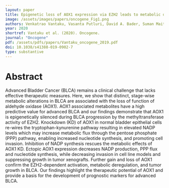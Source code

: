 ```yaml
---
layout: paper
title: Epigenetic loss of AOX1 expression via EZH2 leads to metabolic deregulations and promotes bladder cancer progression
image: /assets/images/papers/oncogene_Fig1.png
authors: Venkatrao Vantaku, Vasanta Putluri, David A. Bader, Suman Maity, Jing Ma, James M. Arnold, Kimal Rajapakshe, Sri Ramya Donepudi, Friedrich-Carl von Rundstedt, Vaishnavi Devarakonda, Julien Dubrulle, Balasubramanyam Karanam, Sean E. McGuire, Fabio Stossi, Abhinav K. Jain, Cristian Coarfa, Qi Cao, Andrew G. Sikora, Hugo Villanueva, Shyam M. Kavuri, Yair Lotan, Arun Sreekumar and Nagireddy Putluri
year: 2020
shortref: Vantaku et al. (2020). Oncogene.
journal: "Oncogene"
pdf: /assets/pdfs/papers/Vantaku_oncogene_2019.pdf 
doi: 10.1038/s41388-019-0902-7
type: substantive
---
```


# Abstract

Advanced Bladder Cancer (BLCA) remains a clinical challenge that lacks effective therapeutic measures. Here, we show that distinct, stage-wise metabolic alterations in BLCA are associated with the loss of function of aldehyde oxidase (AOX1). AOX1 associated metabolites have a high predictive value for advanced BLCA and our findings demonstrate that AOX1 is epigenetically silenced during BLCA progression by the methyltransferase activity of EZH2. Knockdown (KD) of AOX1 in normal bladder epithelial cells re-wires the tryptophan-kynurenine pathway resulting in elevated NADP levels which may increase metabolic flux through the pentose phosphate (PPP) pathway, enabling increased nucleotide synthesis, and promoting cell invasion. Inhibition of NADP synthesis rescues the metabolic effects of AOX1 KD. Ectopic AOX1 expression decreases NADP production, PPP flux and nucleotide synthesis, while decreasing invasion in cell line models and suppressing growth in tumor xenografts. Further gain and loss of AOX1 confirm the EZH2-dependent activation, metabolic deregulation, and tumor growth in BLCA. Our findings highlight the therapeutic potential of AOX1 and provide a basis for the development of prognostic markers for advanced BLCA.

